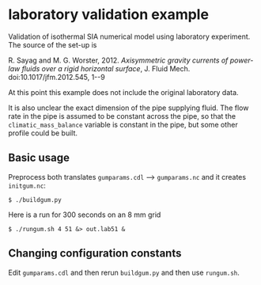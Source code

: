 # laboratory validation example

Validation of isothermal SIA numerical model using laboratory
experiment.  The source of the set-up is

  R. Sayag and M. G. Worster, 2012. *Axisymmetric gravity currents of
  power-law fluids over a rigid horizontal surface*, J. Fluid Mech.
  doi:10.1017/jfm.2012.545, 1--9

At this point this example does not include the original laboratory data.

It is also unclear the exact dimension of the pipe supplying fluid.
The flow rate in the pipe is assumed to be constant across the pipe,
so that the `climatic_mass_balance` variable is constant in the pipe,
but some other profile could be built.

## Basic usage

Preprocess both translates `gumparams.cdl` --> `gumparams.nc` and it
creates `initgum.nc`:

    $ ./buildgum.py

Here is a run for 300 seconds on an 8 mm grid

    $ ./rungum.sh 4 51 &> out.lab51 &


## Changing configuration constants

Edit `gumparams.cdl` and then rerun `buildgum.py` and then use `rungum.sh`.
